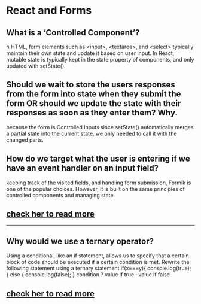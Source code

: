 #  React and Forms
## What is a ‘Controlled Component’?
n HTML, form elements such as \<input>, \<textarea>, and \<select> typically maintain their own state and update it based on user input. In React, mutable state is typically kept in the state property of components, and only updated with setState().
## Should we wait to store the users responses from the form into state when they submit the form OR should we update the state with their responses as soon as they enter them? Why.
because the form  is Controlled Inputs
 since setState() automatically merges a partial state into the current state, we only needed to call it with the changed parts.
 
## How do we target what the user is entering if we have an event handler on an input field?
keeping track of the visited fields, and handling form submission, Formik is one of the popular choices. However, it is built on the same principles of controlled components and managing state 
## [check her to read more ](https://reactjs.org/docs/forms.html)
---------------------------
## Why would we use a ternary operator?
Using a conditional, like an if statement, allows us to specify that a certain block of code should be executed if a certain condition is met.
Rewrite the following statement using a ternary statement
  if(x===y){
 console.log(true);
  } else {
 console.log(false);
  }
  condition ? value if true : value if false

## [check her to read more ](https://codeburst.io/javascript-the-conditional-ternary-operator-explained-cac7218beeff)
